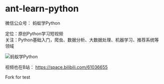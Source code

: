 # ant-learn-python

微信公众号：
蚂蚁学Python

定位：原创Python学习短视频  
关注：Python基础入门，爬虫、数据分析、大数据处理、机器学习、推荐系统等领域

![蚂蚁学Python](other_files/weixin_gongzhonghao.jpg)

视频也在B站：
https://space.bilibili.com/61036655

Fork  for test
